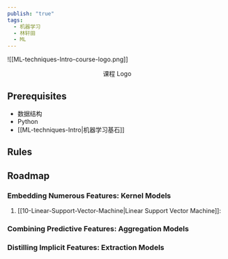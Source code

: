 ```yaml
---
publish: "true"
tags:
  - 机器学习
  - 林轩田
  - ML
---
```

![[ML-techniques-Intro-course-logo.png]]
<center>课程 Logo</center>

## Prerequisites

- 数据结构
- Python
- [[ML-techniques-Intro|机器学习基石]]

## Rules



## Roadmap

### Embedding Numerous Features: Kernel Models

1. [[10-Linear-Support-Vector-Machine|Linear Support Vector Machine]]:

### Combining Predictive Features: Aggregation Models

### Distilling Implicit Features: Extraction Models